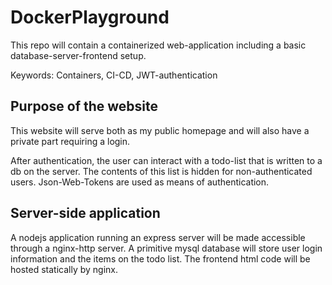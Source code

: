 # DockerPlayground
This repo will contain a containerized web-application including a basic database-server-frontend setup.

Keywords: Containers, CI-CD, JWT-authentication

## Purpose of the website
This website will serve both as my public homepage and will also have a private part requiring a login.

After authentication, the user can interact with a todo-list that is written to a db on the server. 
The contents of this list is hidden for non-authenticated users. Json-Web-Tokens are used as means of
authentication.

## Server-side application
A nodejs application running an express server will be made accessible through a nginx-http server.
A primitive mysql database will store user login information and the items on the todo list.
The frontend html code will be hosted statically by nginx.